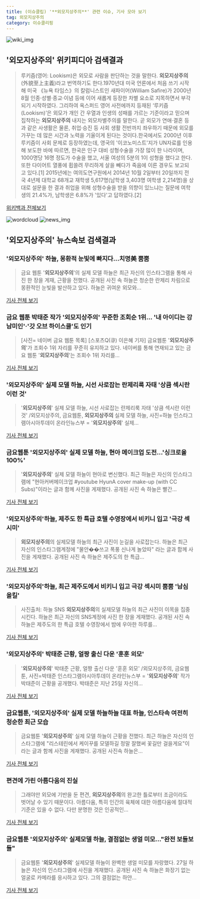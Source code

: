 ```yaml
---
title: (이슈클립) '**외모지상주의**' 관련 이슈, 기사 모아 보기
tag: 외모지상주의
category: 이슈클리핑
---
```

![wiki_img](https://user-images.githubusercontent.com/42597476/44503234-41136a80-a6d0-11e8-9071-6fc6418eafe4.png)
## **'**외모지상주의**'** 위키피디아 검색결과
>루키즘(영어: Lookism)은 외모로 사람을 판단하는 것을 말한다. **외모지상주의**(外貌至上主義)라고 번역하기도 한다.1970년대 미국 언론에서 처음 쓰기 시작해 미국 《뉴욕 타임스》의 칼럼니스트인 새파이어(William Safire)가 2000년 8월 인종·성별·종교·이념 등에 이어 새롭게 등장한 차별 요소로 지목하면서 부각되기 시작하였다. 그리하여 옥스퍼드 영어 사전에까지 등재된 ‘루키즘(Lookism)’은 외모가 개인 간 우열과 인생의 성패를 가르는 기준이라고 믿으며 집착하는 **외모지상주의** 내지는 외모차별주의를 말한다. 곧 외모가 연애·결혼 등과 같은 사생활은 물론, 취업·승진 등 사회 생활 전반까지 좌우하기 때문에 외모를 가꾸는 데 많은 시간과 노력을 기울이게 된다는 것이다.한국에서도 2000년 이후 루키즘이 사회 문제로 등장하였는데, 영국의 '이코노미스트'지가 UN자료를 인용해 보도한 바에 따르면, 한국은 인구 대비 성형수술을 가장 많이 한 나라이며, 1000명당 16명 정도가 수술을 했고, 서울 여성의 5분의 1이 성형을 했다고 한다. 또한 다이어트 열풍에 휩쓸려 무리하게 살을 빼다가 죽음에 이른 경우도 보고되고 있다.[1] 2015년에는 여의도연구원에서 2014년 10월 2일부터 20일까지 전국 4년제 대학교 68개교 재학생 5,617명(남학생 3,403명 여학생 2,214명)을 상대로 설문을 한 결과 취업을 위해 성형수술을 받을 의향이 있느냐는 질문에 여학생의 21.4%가, 남학생은 6.8%가 '있다'고 답하였다.[2]

<a href="https://ko.wikipedia.org/wiki/외모지상주의" target="_blank">위키백과 전체보기</a>

![wordcloud](https://s3.ap-northeast-2.amazonaws.com/lyrics101-wordcloud/2018-08-31-1535643343.png)
![news_img](https://user-images.githubusercontent.com/42597476/44507050-1206f400-a6e4-11e8-8d98-7ffbfebb353f.png)
## **'**외모지상주의**'** 뉴스속보 검색결과
### '**외모지상주의**' 하늘, 몽환적 눈빛에 빠지다…치명美 뿜뿜

>금요 웹툰 '**외모지상주의**'의 실제 모델 하늘은 최근 자신의 인스타그램을 통해 사진 한 장을 게재, 근황을 전했다. 공개된 사진 속 하늘은 청순한 란제리 차림으로 몽환적인 눈빛을 발산하고 있다. 하늘은 귀여운 외모와...

<a href="http://www.mediapen.com/news/view/379647" target="_blank">기사 전체 보기</a>

### 금요 웹툰 박태준 작가 '**외모지상주의**' 꾸준한 조회순 1위… '내 아이디는 강남미인'·'갓 오브 하이스쿨'도 인기

>[사진= 네이버 금요 웹툰 목록] [스포츠Q(큐) 이은혜 기자] 금요웹툰 '**외모지상주의**'가 조회수 1위 자리를 꾸준히 유지하고 있다. 네이버를 통해 연재되고 있는 금요 웹툰 '**외모지상주의**'는 조회수 1위 자리를...

<a href="http://www.sportsq.co.kr/news/articleView.html?idxno=300846" target="_blank">기사 전체 보기</a>

### '**외모지상주의**' 실제 모델 하늘, 시선 사로잡는 란제리룩 자태 '상큼 섹시란 이런 것'

>'**외모지상주의**' 실제 모델 하늘, 시선 사로잡는 란제리룩 자태 '상큼 섹시란 이런 것' /외모지상주의, 금요웹툰, **외모지상주의** 실제 모델 하늘, 사진=하늘 인스타그램아시아투데이 온라인뉴스부 = '**외모지상주의**' 실제...

<a href="http://www.asiatoday.co.kr/view.php?key=20180830002306318" target="_blank">기사 전체 보기</a>

### 금요웹툰 '**외모지상주의**' 실제 모델 하늘, 현아 메이크업 도전…'싱크로율 100%'

>'**외모지상주의**' 실제 모델 하늘이 현아로 변신했다. 최근 하늘은 자신의 인스타그램에 "현아커버메이크업 #youtube HyunA cover make-up (with CC Subs)"이라는 글과 함께 사진을 게재했다. 공개된 사진 속 하늘은 빨간...

<a href="http://www.topstarnews.net/news/articleView.html?idxno=474110" target="_blank">기사 전체 보기</a>

### '**외모지상주의**'하늘, 제주도 한 특급 호텔 수영장에서 비키니 입고 '극강 섹시미'

>**외모지상주의**의 실제모델 하늘의 최근 사진이 눈길을 사로잡는다. 하늘은 최근 자신의 인스타그램계정에 "물안��쓰고 폭풍 신나게 놀았따" 라는 글과 함께 사진을 게재했다. 공개된 사진 속 하늘은 제주도의 한 특급...

<a href="http://www.joongdo.co.kr/main/view.php?key=20180830002354062" target="_blank">기사 전체 보기</a>

### '**외모지상주의**'하늘, 최근 제주도에서 비키니 입고 극강 섹시미 뿜뿜 '남심올킬'

>사진출처: 하늘 SNS **외모지상주의**의 실제모델 하늘의 최근 사진이 이목을 집중시킨다. 하늘은 최근 자신의 SNS계정에 사진 한 장을 게재했다. 공개된 사진 속 하늘은 제주도의 한 특급 호텔 수영장에서 밤에 우아한 하루를...

<a href="http://www.wikileaks-kr.org/news/articleView.html?idxno=33411" target="_blank">기사 전체 보기</a>

### '**외모지상주의**' 박태준 근황, 얼짱 출신 다운 '훈훈 외모'

>'**외모지상주의**' 박태준 근황, 얼짱 출신 다운 '훈훈 외모' /외모지상주의, 금요웹툰, 사진=박태준 인스타그램아시아투데이 온라인뉴스부 = '**외모지상주의**' 작가 박태준이 근황을 공개했다. 박태준은 지난 25일 자신의...

<a href="http://www.asiatoday.co.kr/view.php?key=20180830002248529" target="_blank">기사 전체 보기</a>

### 금요웹툰, '**외모지상주의**' 실제 모델 하늘하늘 대표 하늘, 인스타속 여전히 청순한 최근 모습

>금요웹툰 '**외모지상주의**' 실제 모델 하늘이 근황을 전했다. 최근 하늘은 자신의 인스타그램에 "리스테린에서 케이꾸를 모델하길 정말 잘했써 꽃길만 걸을게요"이라는 글과 함께 사진을 게재했다. 공개된 사진속 하늘은...

<a href="http://www.topstarnews.net/news/articleView.html?idxno=473582" target="_blank">기사 전체 보기</a>

### 편견에 가린 아름다움의 진실

>그래야만 외모에 기반을 둔 편견, **외모지상주의**의 완고한 틀로부터 조금이라도 벗어날 수 있기 때문이다. 아름다움, 특히 인간의 육체에 대한 아름다움에 절대적 기준은 있을 수 없다. 다만 분명한 것은 인공적인...

<a href="http://www.iloveorganic.co.kr/news/articleView.html?idxno=216514" target="_blank">기사 전체 보기</a>

### 금요웹툰 '**외모지상주의**' 실제모델 하늘, 결점없는 생얼 미모…"완전 보들보들"

>금요웹툰 '**외모지상주의**' 실제모델 하늘이 완벽한 생얼 미모를 자랑했다. 27일 하늘은 자신의 인스타그램에 사진을 게재했다. 공개된 사진 속 하늘은 화장기 없는 얼굴로 카메라를 응시하고 있다. 그의 결점없는 하얀...

<a href="http://www.topstarnews.net/news/articleView.html?idxno=472633" target="_blank">기사 전체 보기</a>


